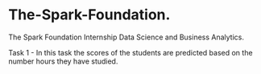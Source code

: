 # The-Spark-Foundation.
The Spark Foundation Internship Data Science and Business Analytics.

Task 1 - In this task the scores of the students are predicted based on the number hours they have studied.
